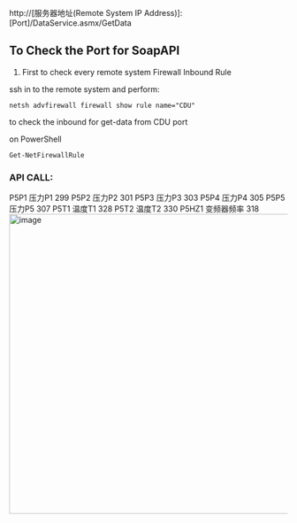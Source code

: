 http://[服务器地址(Remote System IP Address)]:[Port]/DataService.asmx/GetData

## To Check the Port for SoapAPI

1. First to check every remote system Firewall Inbound Rule

ssh in to the remote system and perform:
```
netsh advfirewall firewall show rule name="CDU"
```
to check the inbound for get-data from CDU port


on PowerShell
```
Get-NetFirewallRule
```

### API CALL:
P5P1	压力P1	299
P5P2	压力P2	301
P5P3	压力P3	303
P5P4	压力P4	305
P5P5	压力P5	307
P5T1	温度T1	328
P5T2	温度T2	330
P5HZ1	变频器频率	318
<br/>
<img width="542" alt="image" src="https://github.com/user-attachments/assets/21c6a2ba-a6d3-46f7-84af-d876885170ff" />
